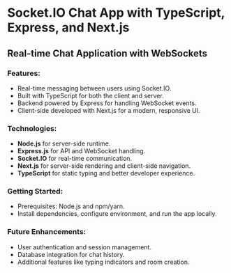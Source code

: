 # Socket.IO Chat App with TypeScript, Express, and Next.js

## Real-time Chat Application with WebSockets

### Features:
- Real-time messaging between users using Socket.IO.
- Built with TypeScript for both the client and server.
- Backend powered by Express for handling WebSocket events.
- Client-side developed with Next.js for a modern, responsive UI.
  
### Technologies:
- **Node.js** for server-side runtime.
- **Express.js** for API and WebSocket handling.
- **Socket.IO** for real-time communication.
- **Next.js** for server-side rendering and client-side navigation.
- **TypeScript** for static typing and better developer experience.

### Getting Started:
- Prerequisites: Node.js and npm/yarn.
- Install dependencies, configure environment, and run the app locally.
  
### Future Enhancements:
- User authentication and session management.
- Database integration for chat history.
- Additional features like typing indicators and room creation.

